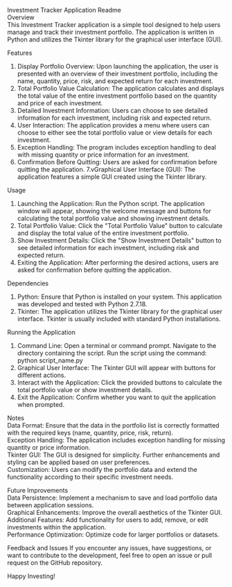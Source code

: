Investment Tracker Application Readme
<br>
Overview
<br>
This Investment Tracker application is a simple tool designed to help users manage and track their investment portfolio. The application is written in Python and utilizes the Tkinter library for the graphical user interface (GUI).

Features
1. Display Portfolio Overview:
Upon launching the application, the user is presented with an overview of their investment portfolio, including the name, quantity, price, risk, and expected return for each investment.
2. Total Portfolio Value Calculation:
The application calculates and displays the total value of the entire investment portfolio based on the quantity and price of each investment.
3. Detailed Investment Information:
Users can choose to see detailed information for each investment, including risk and expected return.
4. User Interaction:
The application provides a menu where users can choose to either see the total portfolio value or view details for each investment.
5. Exception Handling:
The program includes exception handling to deal with missing quantity or price information for an investment.
6. Confirmation Before Quitting:
Users are asked for confirmation before quitting the application.
7.vGraphical User Interface (GUI):
The application features a simple GUI created using the Tkinter library.

Usage
1. Launching the Application:
Run the Python script.
The application window will appear, showing the welcome message and buttons for calculating the total portfolio value and showing investment details.
2. Total Portfolio Value:
Click the "Total Portfolio Value" button to calculate and display the total value of the entire investment portfolio.
3. Show Investment Details:
Click the "Show Investment Details" button to see detailed information for each investment, including risk and expected return.
4. Exiting the Application:
After performing the desired actions, users are asked for confirmation before quitting the application.

Dependencies
1. Python:
Ensure that Python is installed on your system.
This application was developed and tested with Python 2.7.18.
2. Tkinter:
The application utilizes the Tkinter library for the graphical user interface. Tkinter is usually included with standard Python installations.

Running the Application
1. Command Line:
Open a terminal or command prompt.
Navigate to the directory containing the script.
Run the script using the command: python script_name.py
2. Graphical User Interface:
The Tkinter GUI will appear with buttons for different actions.
3. Interact with the Application:
Click the provided buttons to calculate the total portfolio value or show investment details.
4. Exit the Application:
Confirm whether you want to quit the application when prompted.

Notes
<br>
Data Format:
Ensure that the data in the portfolio list is correctly formatted with the required keys (name, quantity, price, risk, return).
<br>
Exception Handling:
The application includes exception handling for missing quantity or price information.
<br>
Tkinter GUI:
The GUI is designed for simplicity. Further enhancements and styling can be applied based on user preferences.
<br>
Customization:
Users can modify the portfolio data and extend the functionality according to their specific investment needs.

Future Improvements
<br>
Data Persistence:
Implement a mechanism to save and load portfolio data between application sessions.
<br>
Graphical Enhancements:
Improve the overall aesthetics of the Tkinter GUI.
<br>
Additional Features:
Add functionality for users to add, remove, or edit investments within the application.
<br>
Performance Optimization:
Optimize code for larger portfolios or datasets.

Feedback and Issues
If you encounter any issues, have suggestions, or want to contribute to the development, feel free to open an issue or pull request on the GitHub repository.

Happy Investing!





